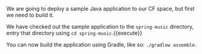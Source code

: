 We are going to deploy a sample Java application to our CF space, but first we need to build it.

We have checked out the sample application to the `spring-music` directory, entry that directory using `cd spring-music`.{{execute}}

You can now build the application using Gradle, like so: `./gradlew assemble`.